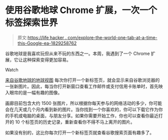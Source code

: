 # 使用谷歌地球 Chrome 扩展，一次一个标签探索世界

> 原文:[https://life hacker . com/explore-the-world-one-tab-at-a-time-this-Google-ea-1829258762](https://lifehacker.com/explore-the-world-one-tab-at-a-time-with-this-google-ea-1829258762)

谷歌地球是我喜欢玩但从来不玩的东西之一。本周，我遇到了一个 Chrome 扩展，它让这种探索变得更加容易。

Watch

[来自谷歌地球的地球视图](https://chrome.google.com/webstore/detail/earth-view-from-google-ea/bhloflhklmhfpedakmangadcdofhnnoh) 每次你打开一个新标签页，就会显示来自谷歌浏览器的一张新图片。因此，每当你打开新窗口查看工作邮件或支付信用卡账单时，首先映入眼帘的是一幅有趣的图像。

画廊目前包含大约 1500 张图片，所以根据你每天参与的网络活动的多少，你可能会在几天或几个月内看到新的图片。当你找到一个你喜欢的，你可以下载它作为你的手机或电脑的桌面，与朋友分享。如果你需要开始工作，你也可以查看你最近打开的 10 个标签页的历史记录，重新查看你不得不马上离开的图片。

如果没有别的，这比你每次打开一个新标签页就查看谷歌搜索页面有趣多了。